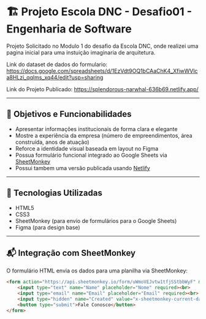 # 🏗️ Projeto Escola DNC - Desafio01 - Engenharia de Software

Projeto Solicitado no Modulo 1 do desafio da Escola DNC, onde realizei uma pagina inicial para uma instuição imaginaria de arquitetura.

Link do dataset de dados do formulario: https://docs.google.com/spreadsheets/d/1EzVdt9OQ1bCAaChK4_XfiwWVlca8HLzi_qqlms_xq44/edit?usp=sharing

Link do Projeto Publicado: https://splendorous-narwhal-636b69.netlify.app/

---

## 📌 Objetivos e Funcionabilidades

- Apresentar informações institucionais de forma clara e elegante
- Mostre a experiência da empresa (número de empreendimentos, área construída, anos de atuação)
- Reforce a identidade visual baseada em layout no Figma
- Possua formulário funcional integrado ao Google Sheets via [SheetMonkey](https://sheetmonkey.io)
- Possui tambem uma versão publicada usando [Netlify](https://www.netlify.com/)

---

## 🧩 Tecnologias Utilizadas

- HTML5
- CSS3
- SheetMonkey (para envio de formulários para o Google Sheets)
- Figma (para design base)

---

## 📬 Integração com SheetMonkey

O formulário HTML envia os dados para uma planilha via SheetMonkey:

```html
<form action="https://api.sheetmonkey.io/form/uWmoVEJvtw1tfjSStbbWyF" method="POST">
    <input type="text" name="Name" placeholder="Nome" required><br>
    <input type="email" name="Email" placeholder="Email" required><br>
    <input type="hidden" name="Created" value="x-sheetmonkey-current-date-time" />
    <button type="submit">Fale Conosco</button>
</form>
```
